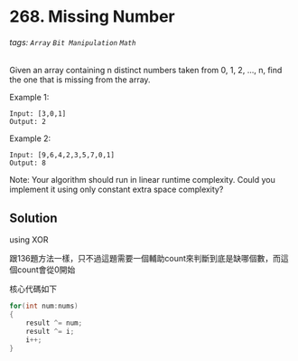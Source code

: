 # 268. Missing Number

###### tags: `Array` `Bit Manipulation` `Math`

Given an array containing n distinct numbers taken from 0, 1, 2, ..., n, find the one that is missing from the array.

Example 1:

    Input: [3,0,1]
    Output: 2
Example 2:

    Input: [9,6,4,2,3,5,7,0,1]
    Output: 8
Note:
Your algorithm should run in linear runtime complexity. Could you implement it using only constant extra space complexity?


## Solution

using XOR  

跟136題方法一樣，只不過這題需要一個輔助count來判斷到底是缺哪個數，而這個count會從0開始

核心代碼如下

```cpp
for(int num:nums)
{
    result ^= num;
    result ^= i;
    i++;
}
```
